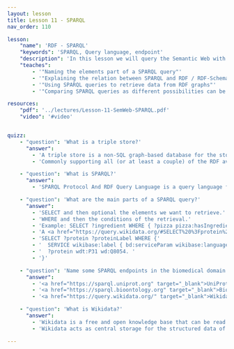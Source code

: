 ```yaml
---
layout: lesson
title: Lesson 11 - SPARQL
nav_order: 110

lesson:
    "name": 'RDF - SPARQL' 
    "keywords": 'SPARQL, Query language, endpoint' 
    "description": 'In this lesson we will query the Semantic Web with SPARQL, we will show some examples and explain the different query elements'
    "teaches": 
        - '"Naming the elements part of a SPARQL query"'
        - '"Explaining the relation between SPARQL and RDF / RDF-Schema"'
        - '"Using SPARQL queries to retrieve data from RDF graphs"' 
        - '"Comparing SPARQL queries as different possibilities can be used to answer the same question"'

resources:
    "pdf": '../lectures/Lesson-11-SemWeb-SPARQL.pdf'
    "video": '#video'


quizz:
    - "question": 'What is a triple store?'
      "answer":   
        - 'A triple store is a non-SQL graph-based database for the storage and retrieval of RDF triples.'
        - 'Commonly supporting all (or at least a couple) of the RDF available formats/syntaxes (i.e.  RDF/XML, JSON-LD, Turtle, N3).'

    - "question": 'What is SPARQL?'
      "answer":   
        - 'SPARQL Protocol And RDF Query Language is a query language for RDF data.'

    - "question": 'What are the main parts of a SPARQL query?'
      "answer":   
        - 'SELECT and then optional the elements we want to retrieve.'
        - 'WHERE and then the conditions of the retrieval.'
        - 'Example: SELECT ?ingredient WHERE { ?pizza pizza:hasIngredient ?ingredient . }'
        - 'A <a href="https://query.wikidata.org/#SELECT%20%3Fprotein%20%3FproteinLabel%20WHERE%20%7B%0A%20%20SERVICE%20wikibase%3Alabel%20%7B%20bd%3AserviceParam%20wikibase%3Alanguage%20%22%5BAUTO_LANGUAGE%5D%2Cen%22.%20%7D%0A%20%20%3Fprotein%20wdt%3AP31%20wd%3AQ8054.%0A%7D%0ALIMIT%20100" target="_blank">Wikidata example</a>: '
        - 'SELECT ?protein ?proteinLabel WHERE {'
        - '  SERVICE wikibase:label { bd:serviceParam wikibase:language "[AUTO_LANGUAGE],en". } '
        - '  ?protein wdt:P31 wd:Q8054. '
        - '}' 

    - "question": 'Name some SPARQL endpoints in the biomedical domain'
      "answer":   
        - '<a href="https://sparql.uniprot.org" target="_blank">UniProt</a>.'
        - '<a href="https://sparql.bioontology.org" target="_blank">BioPortal</a>.'
        - '<a href="https://query.wikidata.org/" target="_blank">Wikidata</a> (although this one covers more than the biomedical domain).'

    - "question": 'What is Wikidata?'
      "answer":   
        - 'Wikidata is a free and open knowledge base that can be read and edited by both humans and machines (Wikidata).'
        - 'Wikidata acts as central storage for the structured data of its Wikimedia sister projects including Wikipedia, Wikivoyage, Wiktionary, Wikisource, and others (Wikidata).'

---
```

